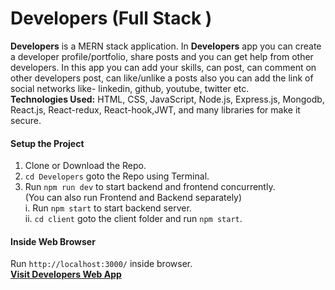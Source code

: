 ﻿# Developers (Full Stack )
<b>Developers</b> is a MERN stack application. In <b>Developers</b> app you can create a developer profile/portfolio, share posts and you can get help from other developers. In this app you can add your skills, can post, can comment on other developers post, can like/unlike a posts also you can add the link of social networks like- linkedin, github, youtube, twitter etc.<br>
**Technologies Used:** HTML, CSS, JavaScript, Node.js, Express.js, Mongodb, React.js, React-redux, React-hook,JWT, and many libraries for make it secure.<br>
#### Setup the Project
1. Clone or Download the Repo.
2. `cd Developers` goto the Repo using Terminal.
3. Run `npm run dev` to start backend and frontend concurrently.<br>
    (You can also run Frontend and Backend separately)<br>
     i. Run `npm start` to start backend server.<br>
     ii. `cd client` goto the client folder and run `npm start`.
#### Inside Web Browser
 Run `http://localhost:3000/` inside browser.<br>
 [**Visit Developers Web App**](https://developers-col.herokuapp.com/)
